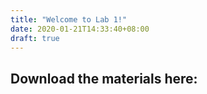 ```yaml
---
title: "Welcome to Lab 1!"
date: 2020-01-21T14:33:40+08:00
draft: true
---
```


## Download the materials here:
